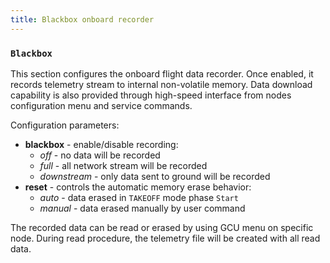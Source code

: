 ```yaml
---
title: Blackbox onboard recorder
---
```


### `Blackbox`

This section configures the onboard flight data recorder. Once enabled, it records telemetry stream to internal non-volatile memory. Data download capability is also provided through high-speed interface from nodes configuration menu and service commands.

Configuration parameters:

- **blackbox**  - enable/disable recording:
    - *off*         - no data will be recorded
    - *full*        - all network stream will be recorded
    - *downstream*  - only data sent to ground will be recorded
- **reset**     - controls the automatic memory erase behavior:
    - *auto*        - data erased in `TAKEOFF` mode phase `Start`
    - *manual*      - data erased manually by user command

The recorded data can be read or erased by using GCU menu on specific node. During read procedure, the telemetry file will be created with all read data.
